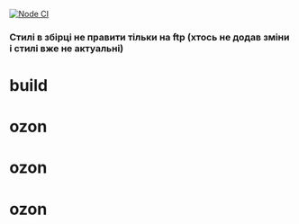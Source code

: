 [![Node CI](https://github.com/Alatr/build/workflows/Node%20CI/badge.svg)](https://github.com/Alatr/build/actions?query=workflow%3A%22Node+CI%22)
### Стилі в збірці не правити тільки на ftp (хтось не додав зміни і стилі вже не актуальні)
# build
# ozon
# ozon
# ozon
